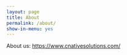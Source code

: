 ```yaml
---
layout: page
title: About
permalink: /about/
show-in-menu: yes
---
```


About us: https://www.cnativesolutions.com/